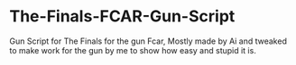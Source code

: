 # The-Finals-FCAR-Gun-Script
Gun Script for The Finals for the gun Fcar, Mostly made by Ai and tweaked to make work for the gun by me to show how easy and stupid it is.
